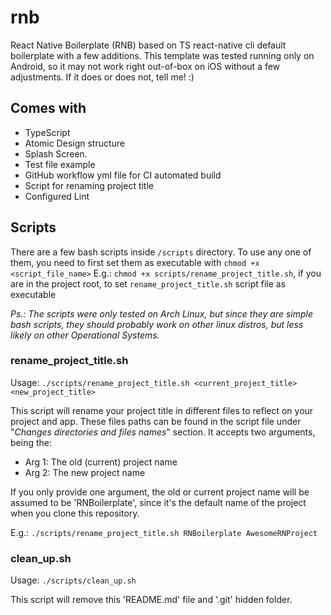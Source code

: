 # rnb

React Native Boilerplate (RNB) based on TS react-native cli default boilerplate with a few additions.
This template was tested running only on Android, so it may not work right out-of-box on iOS without a few adjustments. If it does or does not, tell me! :)


## Comes with

- TypeScript 
- Atomic Design structure 
- Splash Screen.
- Test file example
- GitHub workflow yml file for CI automated build
- Script for renaming project title
- Configured Lint


## Scripts

There are a few bash scripts inside `/scripts` directory. 
To use any one of them, you need to first set them as executable with `chmod +x <script_file_name>`
E.g.: `chmod +x scripts/rename_project_title.sh`, if you are in the project root, to set `rename_project_title.sh` script file as executable

*Ps.: The scripts were only tested on Arch Linux, but since they are simple bash scripts, they should probably work on other linux distros, but less likely on other Operational Systems.*


### rename_project_title.sh

Usage: `./scripts/rename_project_title.sh <current_project_title> <new_project_title>`

This script will rename your project title in different files to reflect on your project and app. These files paths can be found in the script file under "*Changes directories and files names*" section.
It accepts two arguments, being the:
- Arg 1: The old (current) project name
- Arg 2: The new project name

If you only provide one argument, the old or current project name will be assumed to be 'RNBoilerplate', since it's the default name of the project when you clone this repository.

E.g.: `./scripts/rename_project_title.sh RNBoilerplate AwesomeRNProject`

### clean_up.sh

Usage: `./scripts/clean_up.sh`

This script will remove this 'README.md' file and '.git' hidden folder.
